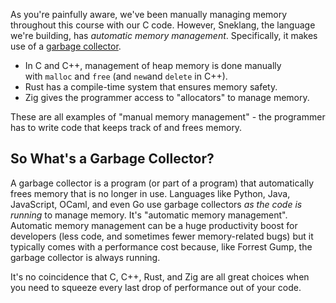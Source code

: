 As you're painfully aware, we've been manually managing memory throughout this course with our C code. However, Sneklang, the language we're building, has _automatic memory management_. Specifically, it makes use of a [garbage collector](https://en.wikipedia.org/wiki/Garbage_collection_\(computer_science\)).

- In C and C++, management of heap memory is done manually with `malloc` and `free` (and `new`and `delete` in C++).
- Rust has a compile-time system that ensures memory safety.
- Zig gives the programmer access to "allocators" to manage memory.

These are all examples of "manual memory management" - the programmer has to write code that keeps track of and frees memory.

## So What's a Garbage Collector?

A garbage collector is a program (or part of a program) that automatically frees memory that is no longer in use. Languages like Python, Java, JavaScript, OCaml, and even Go use garbage collectors _as the code is running_ to manage memory. It's "automatic memory management". Automatic memory management can be a huge productivity boost for developers (less code, and sometimes fewer memory-related bugs) but it typically comes with a performance cost because, like Forrest Gump, the garbage collector is always running.

It's no coincidence that C, C++, Rust, and Zig are all great choices when you need to squeeze every last drop of performance out of your code.